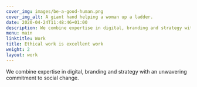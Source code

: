 ```yaml
---
cover_img: images/be-a-good-human.png
cover_img_alt: A giant hand helping a woman up a ladder.
date: 2020-04-24T11:48:46+01:00
description: We combine expertise in digital, branding and strategy with an unwavering commitment to social change.
menu: main
linktitle: Work
title: Ethical work is excellent work
weight: 2
layout: work
---
```


We combine expertise in digital, branding and strategy with an unwavering commitment to social change.

